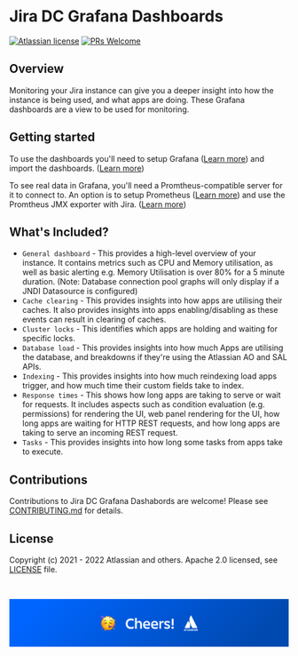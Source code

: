 # Jira DC Grafana Dashboards
[![Atlassian license](https://img.shields.io/badge/license-Apache%202.0-blue.svg?style=flat-square)](LICENSE) [![PRs Welcome](https://img.shields.io/badge/PRs-welcome-brightgreen.svg?style=flat-square)](CONTRIBUTING.md)

## Overview
Monitoring your Jira instance can give you a deeper insight into how the instance is being used, and what apps are doing. These Grafana dashboards are a view to be used for monitoring.

## Getting started

To use the dashboards you'll need to setup Grafana ([Learn more](https://grafana.com/docs/grafana/next/setup-grafana/)) and import the dashboards. ([Learn more](https://grafana.com/docs/grafana/latest/dashboards/export-import/))

To see real data in Grafana, you'll need a Promtheus-compatible server for it to connect to. An option is to setup Prometheus ([Learn more](https://prometheus.io/docs/prometheus/latest/getting_started/)) and use the Promtheus JMX exporter with Jira. ([Learn more](https://confluence.atlassian.com/doc/monitor-application-performance-1115674751.html))

## What's Included?

* `General dashboard` - This provides a high-level overview of your instance. It contains metrics such as CPU and Memory utilisation, as well as basic alerting e.g. Memory Utilisation is over 80% for a 5 minute duration. (Note: Database connection pool graphs will only display if a JNDI Datasource is configured)
* `Cache clearing` - This provides insights into how apps are utilising their caches. It also provides insights into apps enabling/disabling as these events can result in clearing of caches.
* `Cluster locks` - This identifies which apps are holding and waiting for specific locks.
* `Database load` - This provides insights into how much Apps are utilising the database, and breakdowns if they're using the Atlassian AO and SAL APIs.
* `Indexing` - This provides insights into how much reindexing load apps trigger, and how much time their custom fields take to index.
* `Response times` - This shows how long apps are taking to serve or wait for requests. It includes aspects such as condition evaluation (e.g. permissions) for rendering the UI, web panel rendering for the UI, how long apps are waiting for HTTP REST requests, and how long apps are taking to serve an incoming REST request.
* `Tasks` - This provides insights into how long some tasks from apps take to execute.

## Contributions

Contributions to Jira DC Grafana Dashabords are welcome! Please see [CONTRIBUTING.md](CONTRIBUTING.md) for details.

## License

Copyright (c) 2021 - 2022 Atlassian and others.
Apache 2.0 licensed, see [LICENSE](LICENSE) file.

<br/> 

[![With â¤ï¸ from Atlassian](https://raw.githubusercontent.com/atlassian-internal/oss-assets/master/banner-cheers-light.png)](https://www.atlassian.com)
